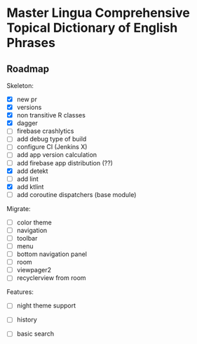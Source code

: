 # Master Lingua Comprehensive Topical Dictionary of English Phrases

## Roadmap

Skeleton:
- [x] new pr
- [x] versions
- [x] non transitive R classes
- [x] dagger
- [ ] firebase crashlytics
- [ ] add debug type of build
- [ ] configure CI (Jenkins X)
- [ ] add app version calculation
- [ ] add firebase app distribution (??)
- [x] add detekt
- [ ] add lint
- [x] add ktlint
- [ ] add coroutine dispatchers (base module)

Migrate:
- [ ] color theme
- [ ] navigation
- [ ] toolbar
- [ ] menu
- [ ] bottom navigation panel
- [ ] room
- [ ] viewpager2
- [ ] recyclerview from room

Features:
- [ ] night theme support
- [ ] history
- [ ] basic search


